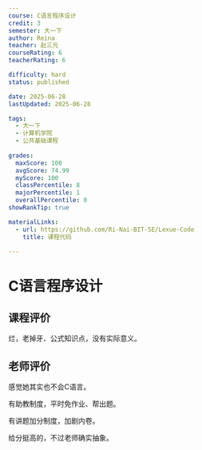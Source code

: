 ```yaml
---
course: C语言程序设计
credit: 3
semester: 大一下
author: Reina
teacher: 赵三元
courseRating: 6
teacherRating: 6

difficulty: hard
status: published

date: 2025-06-28
lastUpdated: 2025-06-28

tags: 
  - 大一下
  - 计算机学院
  - 公共基础课程
  
grades:
  maxScore: 100
  avgScore: 74.99
  myScore: 100
  classPercentile: 8
  majorPercentile: 1
  overallPercentile: 0
showRankTip: true

materialLinks:
  - url: https://github.com/Ri-Nai-BIT-SE/Lexue-Code
    title: 课程代码

---
```


# C语言程序设计

## 课程评价

烂，老掉牙、公式知识点，没有实际意义。

## 老师评价

感觉她其实也不会C语言。

有助教制度，平时免作业、帮出题。

有讲题加分制度，加剧内卷。

给分挺高的，不过老师确实抽象。
